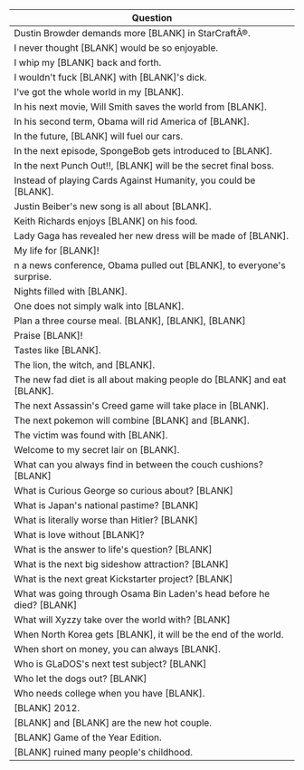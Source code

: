 Question |
--- |
Dustin Browder demands more [BLANK] in StarCraft&#194;&reg;. |
I never thought [BLANK] would be so enjoyable. |
I whip my [BLANK] back and forth. |
I wouldn't fuck [BLANK] with [BLANK]'s dick. |
I've got the whole world in my [BLANK]. |
In his next movie, Will Smith saves the world from [BLANK]. |
In his second term, Obama will rid America of [BLANK]. |
In the future, [BLANK] will fuel our cars. |
In the next episode, SpongeBob gets introduced to [BLANK]. |
In the next Punch Out!!, [BLANK] will be the secret final boss. |
Instead of playing Cards Against Humanity, you could be [BLANK]. |
Justin Beiber's new song is all about [BLANK]. |
Keith Richards enjoys [BLANK] on his food. |
Lady Gaga has revealed her new dress will be made of [BLANK]. |
My life for [BLANK]! |
n a news conference, Obama pulled out [BLANK], to everyone's surprise. |
Nights filled with [BLANK]. |
One does not simply walk into [BLANK]. |
Plan a three course meal. [BLANK], [BLANK], [BLANK] |
Praise [BLANK]! |
Tastes like [BLANK]. |
The lion, the witch, and [BLANK]. |
The new fad diet is all about making people do [BLANK] and eat [BLANK]. |
The next Assassin's Creed game will take place in [BLANK]. |
The next pokemon will combine [BLANK] and [BLANK]. |
The victim was found with [BLANK]. |
Welcome to my secret lair on [BLANK]. |
What can you always find in between the couch cushions? [BLANK] |
What is Curious George so curious about? [BLANK] |
What is Japan's national pastime? [BLANK] |
What is literally worse than Hitler? [BLANK] |
What is love without [BLANK]? |
What is the answer to life's question? [BLANK] |
What is the next big sideshow attraction? [BLANK] |
What is the next great Kickstarter project? [BLANK] |
What was going through Osama Bin Laden's head before he died? [BLANK] |
What will Xyzzy take over the world with? [BLANK] |
When North Korea gets [BLANK], it will be the end of the world. |
When short on money, you can always [BLANK]. |
Who is GLaDOS's next test subject? [BLANK] |
Who let the dogs out? [BLANK] |
Who needs college when you have [BLANK]. |
[BLANK] 2012. |
[BLANK] and [BLANK] are the new hot couple. |
[BLANK] Game of the Year Edition. |
[BLANK] ruined many people's childhood. |
